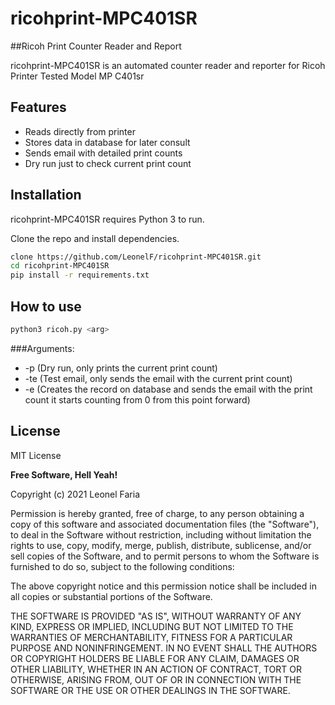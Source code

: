 # ricohprint-MPC401SR
##Ricoh Print Counter Reader and Report

ricohprint-MPC401SR is an automated counter reader and reporter for Ricoh Printer Tested Model MP C401sr

## Features

- Reads directly from printer
- Stores data in database for later consult
- Sends email with detailed print counts
- Dry run just to check current print count

## Installation

ricohprint-MPC401SR requires Python 3 to run.

Clone the repo and install dependencies.

```sh
clone https://github.com/LeonelF/ricohprint-MPC401SR.git
cd ricohprint-MPC401SR
pip install -r requirements.txt
```

## How to use

```sh
python3 ricoh.py <arg>
```

###Arguments:

- -p (Dry run, only prints the current print count)
- -te (Test email, only sends the email with the current print count)
- -e (Creates the record on database and sends the email with the print count it starts counting from 0 from this point forward)

## License

MIT License

**Free Software, Hell Yeah!**

Copyright (c) 2021 Leonel Faria

Permission is hereby granted, free of charge, to any person obtaining a copy
of this software and associated documentation files (the "Software"), to deal
in the Software without restriction, including without limitation the rights
to use, copy, modify, merge, publish, distribute, sublicense, and/or sell
copies of the Software, and to permit persons to whom the Software is
furnished to do so, subject to the following conditions:

The above copyright notice and this permission notice shall be included in all
copies or substantial portions of the Software.

THE SOFTWARE IS PROVIDED "AS IS", WITHOUT WARRANTY OF ANY KIND, EXPRESS OR
IMPLIED, INCLUDING BUT NOT LIMITED TO THE WARRANTIES OF MERCHANTABILITY,
FITNESS FOR A PARTICULAR PURPOSE AND NONINFRINGEMENT. IN NO EVENT SHALL THE
AUTHORS OR COPYRIGHT HOLDERS BE LIABLE FOR ANY CLAIM, DAMAGES OR OTHER
LIABILITY, WHETHER IN AN ACTION OF CONTRACT, TORT OR OTHERWISE, ARISING FROM,
OUT OF OR IN CONNECTION WITH THE SOFTWARE OR THE USE OR OTHER DEALINGS IN THE
SOFTWARE.
